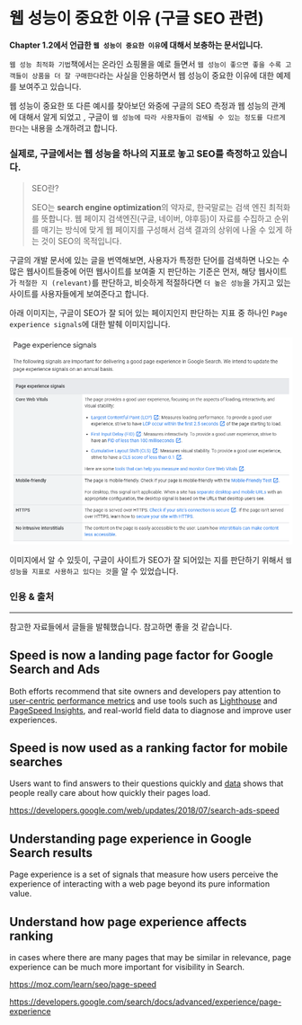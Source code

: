 # 웹 성능이 중요한 이유 (구글 SEO 관련)



**Chapter 1.2에서 언급한 `웹 성능이 중요한 이유`에 대해서 보충하는 문서입니다.**



`웹 성능 최적화 기법`책에서는 온라인 쇼핑몰을 예로 들면서 `웹 성능이 좋으면 좋을 수록 고객들이 상품을 더 잘 구매한다`라는 사실을 인용하면서 웹 성능이 중요한 이유에 대한 예제를 보여주고 있습니다. 

웹 성능이 중요한 또 다른 예시를 찾아보던 와중에 구글의 SEO 측정과 웹 성능의 관계에 대해서 알게 되었고 , 구글이 `웹 성능에 따라 사용자들이 검색될 수 있는 정도를 다르게 한다`는 내용을 소개하려고 합니다.



### 실제로, 구글에서는 웹 성능을 하나의 지표로 놓고 SEO를 측정하고 있습니다.

> SEO란?
>
> SEO는 **search engine optimization**의 약자로, 한국말로는 검색 엔진 최적화를 뜻합니다. 웹 페이지 검색엔진(구글, 네이버, 야후등)이 자료를 수집하고 순위를 매기는 방식에 맞게 웹 페이지를 구성해서 검색 결과의 상위에 나올 수 있게 하는 것이 SEO의 목적입니다.



구글의 개발 문서에 있는 글을 번역해보면, 사용자가 특정한 단어를 검색하면 나오는 수많은 웹사이트들중에 어떤 웹사이트를 보여줄 지 판단하는 기준은 먼저, 해당 웹사이트가 `적절한 지 (relevant)`를 판단하고, 비슷하게 적절하다면 `더 높은 성능`을 가지고 있는 사이트를 사용자들에게 보여준다고 합니다.



아래 이미지는, 구글이 SEO가 잘 되어 있는 페이지인지 판단하는 지표 중 하나인 `Page experience signals`에 대한 발췌 이미지입니다. 

![page exprience signals](images/image1.png)



이미지에서 알 수 있듯이, 구글이 사이트가 SEO가 잘 되어있는 지를 판단하기 위해서 `웹 성능을 지표로 사용하고 있다는 것`을 알 수 있었습니다.









### 인용 & 출처

---

참고한 자료들에서 글들을 발췌했습니다. 참고하면 좋을 것 같습니다.

## Speed is now a landing page factor for Google Search and Ads

Both efforts recommend that site owners and developers pay attention to [user-centric performance metrics](https://developers.google.com/web/fundamentals/performance/user-centric-performance-metrics) and use tools such as [Lighthouse](https://developers.google.com/web/tools/lighthouse) and [PageSpeed Insights](https://developers.google.com/speed/pagespeed/insights), and real-world field data to diagnose and improve user experiences.



## Speed is now used as a ranking factor for mobile searches

Users want to find answers to their questions quickly and [data](https://www.thinkwithgoogle.com/marketing-resources/data-measurement/mobile-page-speed-new-industry-benchmarks/) shows that people really care about how quickly their pages load. 

https://developers.google.com/web/updates/2018/07/search-ads-speed



## Understanding page experience in Google Search results

Page experience is a set of signals that measure how users perceive the experience of interacting with a web page beyond its pure information value. 



## Understand how page experience affects ranking 

in cases where there are many pages that may be similar in relevance, page experience can be much more important for visibility in Search.



https://moz.com/learn/seo/page-speed

https://developers.google.com/search/docs/advanced/experience/page-experience

